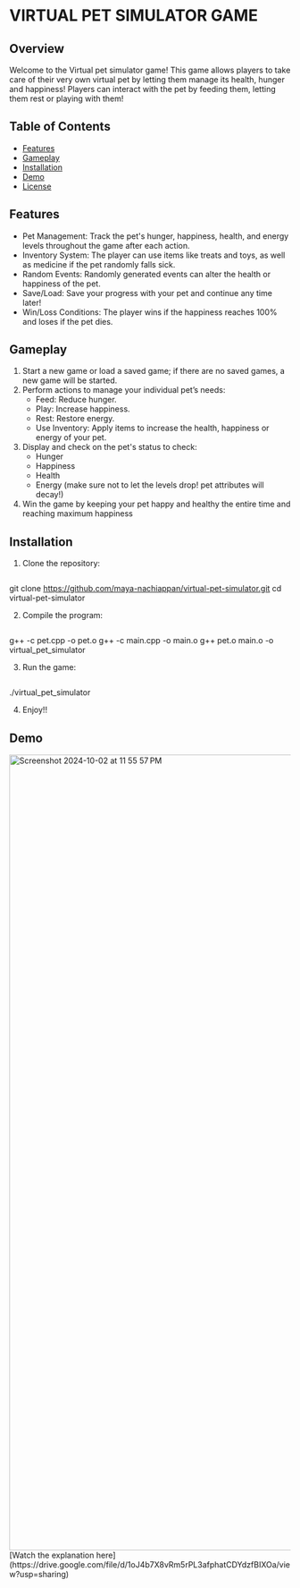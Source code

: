 # VIRTUAL PET SIMULATOR GAME

## Overview

Welcome to the Virtual pet simulator game! This game allows players to take care of their very own virtual pet by letting them manage its health, hunger and happiness! Players can interact with the pet by feeding them, letting them rest or playing with them!


## Table of Contents

- [Features](#Features)
- [Gameplay](#Gameplay)
- [Installation](#Installation)
- [Demo](#demo)
- [License](https://github.com/maya-nachiappan/virtual-pet-simulator/blob/main/LICENSE)

  
## Features
 - Pet Management: Track the pet's hunger, happiness, health, and energy levels throughout the game after each action.
 - Inventory System: The player can use items like treats and toys, as well as medicine if the pet randomly falls sick.
 - Random Events: Randomly generated events can alter the health or happiness of the pet.
 - Save/Load: Save your progress with your pet and continue any time later!
 - Win/Loss Conditions: The player wins if the happiness reaches 100% and loses if the pet dies.

## Gameplay
1. Start a new game or load a saved game; if there are no saved games, a new game will be started.
2. Perform actions to manage your individual pet’s needs:
   - Feed: Reduce hunger.
   - Play: Increase happiness.
   - Rest: Restore energy.
   - Use Inventory: Apply items to increase the health, happiness or energy of your pet.
3. Display and check on the pet's status to check:
   - Hunger
   - Happiness
   - Health
   - Energy
(make sure not to let the levels drop! pet attributes will decay!)
5. Win the game by keeping your pet happy and healthy the entire time and reaching maximum happiness


## Installation

1. Clone the repository:
   ```bash
git clone https://github.com/maya-nachiappan/virtual-pet-simulator.git
cd virtual-pet-simulator

2. Compile the program:
    ```bash 
g++ -c pet.cpp -o pet.o
g++ -c main.cpp -o main.o
g++ pet.o main.o -o virtual_pet_simulator

3. Run the game:
    ```bash
./virtual_pet_simulator

4. Enjoy!!

## Demo

<img width="1423" alt="Screenshot 2024-10-02 at 11 55 57 PM" src="https://github.com/user-attachments/assets/c4358a9f-da87-4618-81a3-dc55088167a5">
[Watch the explanation here](https://drive.google.com/file/d/1oJ4b7X8vRm5rPL3afphatCDYdzfBIXOa/view?usp=sharing)
